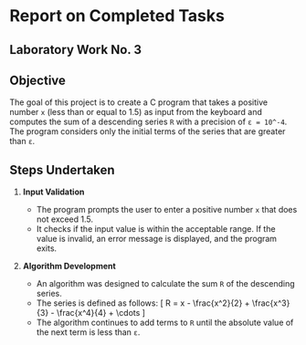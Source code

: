 # Report on Completed Tasks

## Laboratory Work No. 3

## Objective
The goal of this project is to create a C program that takes a positive number `x` (less than or equal to 1.5) as input from the keyboard and computes the sum of a descending series `R` with a precision of `ε = 10^-4`. The program considers only the initial terms of the series that are greater than `ε`.

## Steps Undertaken

1. **Input Validation**
   - The program prompts the user to enter a positive number `x` that does not exceed 1.5.
   - It checks if the input value is within the acceptable range. If the value is invalid, an error message is displayed, and the program exits.

2. **Algorithm Development**
   - An algorithm was designed to calculate the sum `R` of the descending series.
   - The series is defined as follows:
     \[
     R = x - \frac{x^2}{2} + \frac{x^3}{3} - \frac{x^4}{4} + \cdots
     \]
   - The algorithm continues to add terms to `R` until the absolute value of the next term is less than `ε`.
